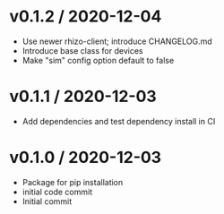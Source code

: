 
v0.1.2 / 2020-12-04
===================

  * Use newer rhizo-client; introduce CHANGELOG.md
  * Introduce base class for devices
  * Make "sim" config option default to false

v0.1.1 / 2020-12-03
===================

  * Add dependencies and test dependency install in CI

v0.1.0 / 2020-12-03
===================

  * Package for pip installation
  * initial code commit
  * Initial commit
